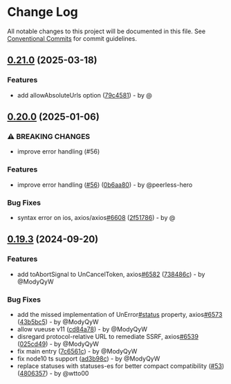 # Change Log

All notable changes to this project will be documented in this file.
See [Conventional Commits](https://conventionalcommits.org) for commit guidelines.

## [0.21.0](https://github.com/uni-helper/uni-network/compare/v0.20.0...v0.21.0) (2025-03-18)

### Features

* add allowAbsoluteUrls option ([79c4581](https://github.com/uni-helper/uni-network/commit/79c4581620717485ff2e83b0fecde92c44707c64)) - by @

## [0.20.0](https://github.com/uni-helper/uni-network/compare/v0.19.3...v0.20.0) (2025-01-06)

### ⚠ BREAKING CHANGES

* improve error handling (#56)

### Features

* improve error handling ([#56](https://github.com/uni-helper/uni-network/issues/56)) ([0b6aa80](https://github.com/uni-helper/uni-network/commit/0b6aa80afa231cce891e288c309d278bf86fd7f4)) - by @peerless-hero

### Bug Fixes

* syntax error on ios, axios/axios[#6608](https://github.com/uni-helper/uni-network/issues/6608) ([2f51786](https://github.com/uni-helper/uni-network/commit/2f51786702e6f0c69930002356941fce8f1db2c7)) - by @

## [0.19.3](https://github.com/uni-helper/uni-network/compare/v0.19.2...v0.19.3) (2024-09-20)

### Features

* add toAbortSignal to UnCancelToken, axios[#6582](https://github.com/uni-helper/uni-network/issues/6582) ([738486c](https://github.com/uni-helper/uni-network/commit/738486cc1404ffc6ed1df3103a23f55f2ecaf563)) - by @ModyQyW

### Bug Fixes

* add the missed implementation of UnError[#status](https://github.com/uni-helper/uni-network/issues/status) property, axios[#6573](https://github.com/uni-helper/uni-network/issues/6573) ([43b5bc5](https://github.com/uni-helper/uni-network/commit/43b5bc541f79f00d6cd95e406205ecfe95f484dd)) - by @ModyQyW
* allow vueuse v11 ([cd84a78](https://github.com/uni-helper/uni-network/commit/cd84a784a9f0ed67d018a19da48c267f1e3ed274)) - by @ModyQyW
* disregard protocol-relative URL to remediate SSRF, axios[#6539](https://github.com/uni-helper/uni-network/issues/6539) ([025cd49](https://github.com/uni-helper/uni-network/commit/025cd49fbf44493f97db3f340762de1599d31910)) - by @ModyQyW
* fix main entry ([7c6561c](https://github.com/uni-helper/uni-network/commit/7c6561ca770a9cdc0f1c861a0d9506cb3f31fe86)) - by @ModyQyW
* fix node10 ts support ([ad3b98c](https://github.com/uni-helper/uni-network/commit/ad3b98cf958bfdb0aeff06dafe7dd3996bcbbd9b)) - by @ModyQyW
* replace statuses with statuses-es for better compact compatibility ([#53](https://github.com/uni-helper/uni-network/issues/53)) ([4806357](https://github.com/uni-helper/uni-network/commit/48063578403e1cbd1f8dcfc602c7d0df026bb995)) - by @wtto00
